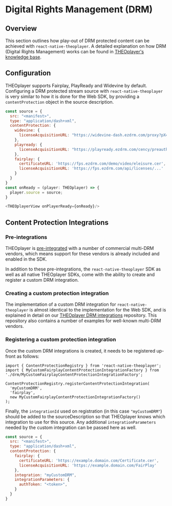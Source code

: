 # Digital Rights Management (DRM)

## Overview

This section outlines how play-out of DRM protected content can be achieved with `react-native-theoplayer`.
A detailed explanation on how DRM (Digital Rights Management) works can be found in
[THEOplayer's knowledge base](https://docs.theoplayer.com/knowledge-base/02-content-protection/00-introduction.md).

## Configuration

THEOplayer supports Fairplay, PlayReady and Widevine by default. Configuring a DRM
protected stream source with `react-native-theoplayer` is very similar to how it is
done for the Web SDK, by providing a `contentProtection` object in the source description.

```javascript
const source = {
  src: "<manifest>",
  type: "application/dash+xml",
  contentProtection: {
    widevine: {
      licenseAcquisitionURL: "https://widevine-dash.ezdrm.com/proxy?pX=..."
    },
    playready: {
      licenseAcquisitionURL: "https://playready.ezdrm.com/cency/preauth.aspx?pX=..."
    },
    fairplay: {
      certificateURL: 'https://fps.ezdrm.com/demo/video/eleisure.cer',
      licenseAcquisitionURL: 'https://fps.ezdrm.com/api/licenses/...'
    }
  }
}
const onReady = (player: THEOplayer) => {
  player.source = source;
}

<THEOplayerView onPlayerReady={onReady}/>
```

## Content Protection Integrations

### Pre-integrations

THEOplayer is [pre-integrated](https://docs.theoplayer.com/how-to-guides/04-drm/00-introduction.md#pre-integrations)
with a number of commercial multi-DRM vendors, which means support for these vendors is already included
and enabled in the SDK.

In addition to these pre-integrations, the `react-native-theoplayer` SDK as well as all native THEOplayer
SDKs, come with the ability to create and register a custom DRM integration.

### Creating a custom protection integration

The implementation of a custom DRM integration for `react-native-theoplayer` is almost identical
to the implementation for the Web SDK, and is explained in detail on our
[THEOplayer DRM integrations](https://github.com/THEOplayer/samples-drm-integration)
repository.
This repository also contains a number of examples for well-known multi-DRM vendors.

### Registering a custom protection integration

Once the custom DRM integrations is created, it needs to be registered up-front as follows:

```
import { ContentProtectionRegistry } from 'react-native-theoplayer';
import { MyCustomFairplayContentProtectionIntegrationFactory } from './drm/MyCustomFairplayContentProtectionIntegrationFactory';

ContentProtectionRegistry.registerContentProtectionIntegration(
  'myCustomDRM',
  'fairplay',
  new MyCustomFairplayContentProtectionIntegrationFactory()
);
```

Finally, the `integrationId` used on registration (in this case `"myCustomDRM"`)
should be added to the sourceDescription so that THEOplayer knows which integration to
use for this source. Any additional `integrationParameters` needed by the custom integration
can be passed here as well.

```javascript
const source = {
  src: "<manifest>",
  type: "application/dash+xml",
  contentProtection: {
    fairplay: {
      certificateURL: 'https://example.domain.com/Certificate.cer',
      licenseAcquisitionURL: 'https://example.domain.com/FairPlay'
    },
    integration: "myCustomDRM",
    integrationParameters: {
      authToken: "<token>",
    }
  }
}
```
